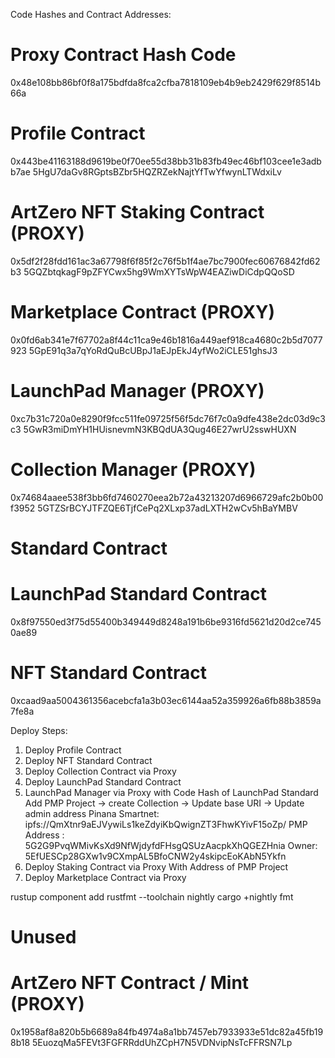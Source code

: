 Code Hashes and Contract Addresses:

# Proxy Contract Hash Code
0x48e108bb86bf0f8a175bdfda8fca2cfba7818109eb4b9eb2429f629f8514b66a

# Profile Contract
0x443be41163188d9619be0f70ee55d38bb31b83fb49ec46bf103cee1e3adbb7ae
5HgU7daGv8RGptsBZbr5HQZRZekNajtYfTwYfwynLTWdxiLv

# ArtZero NFT Staking Contract (PROXY)
0x5df2f28fdd161ac3a67798f6f85f2c76f5b1f4ae7bc7900fec60676842fd62b3
5GQZbtqkagF9pZFYCwx5hg9WmXYTsWpW4EAZiwDiCdpQQoSD

# Marketplace Contract (PROXY)
0x0fd6ab341e7f67702a8f44c11ca9e46b1816a449aef918ca4680c2b5d7077923
5GpE91q3a7qYoRdQuBcUBpJ1aEJpEkJ4yfWo2iCLE51ghsJ3

# LaunchPad Manager (PROXY)
0xc7b31c720a0e8290f9fcc511fe09725f56f5dc76f7c0a9dfe438e2dc03d9c3c3
5GwR3miDmYH1HUisnevmN3KBQdUA3Qug46E27wrU2sswHUXN

# Collection Manager (PROXY)
0x74684aaee538f3bb6fd7460270eea2b72a43213207d6966729afc2b0b00f3952
5GTZSrBCYJTFZQE6TjfCePq2XLxp37adLXTH2wCv5hBaYMBV

# Standard Contract
# LaunchPad Standard Contract
0x8f97550ed3f75d55400b349449d8248a191b6be9316fd5621d20d2ce7450ae89

# NFT Standard Contract
0xcaad9aa5004361356acebcfa1a3b03ec6144aa52a359926a6fb88b3859a7fe8a

Deploy Steps:
1. Deploy Profile Contract
2. Deploy NFT Standard Contract
3. Deploy Collection Contract via Proxy
4. Deploy LaunchPad Standard Contract
5. LaunchPad Manager via Proxy with Code Hash of LaunchPad Standard
Add PMP Project -> create Collection -> Update base URI -> Update admin address
Pinana Smartnet: ipfs://QmXtnr9aEJVywiLs1keZdyiKbQwignZT3FhwKYivF15oZp/
PMP Address : 5G2G9PvqWMivKsXd9NfWjdyfdFHsgQSUzAacpkXhQGEZHnia
Owner: 5EfUESCp28GXw1v9CXmpAL5BfoCNW2y4skipcEoKAbN5Ykfn
6. Deploy Staking Contract via Proxy
With Address of PMP Project
7. Deploy Marketplace Contract via Proxy

rustup component add rustfmt --toolchain nightly
cargo +nightly fmt

# Unused 
# ArtZero NFT Contract / Mint (PROXY)
0x1958af8a820b5b6689a84fb4974a8a1bb7457eb7933933e51dc82a45fb198b18
5EuozqMa5FEVt3FGFRRddUhZCpH7N5VDNvipNsTcFFRSN7Lp
